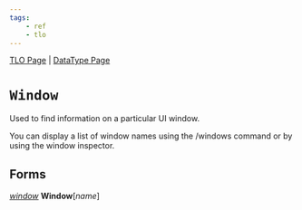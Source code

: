 ```yaml
---
tags:
    - ref
    - tlo
---
```

[TLO Page](../top-level-objects/tlo-list.md) | [DataType Page](../data-types/datatype-list.md)
# `Window`

Used to find information on a particular UI window.

You can display a list of window names using the /windows command or by using the window inspector.

## Forms

[_window_](../data-types/datatype-window.md) **Window**[_name_]
